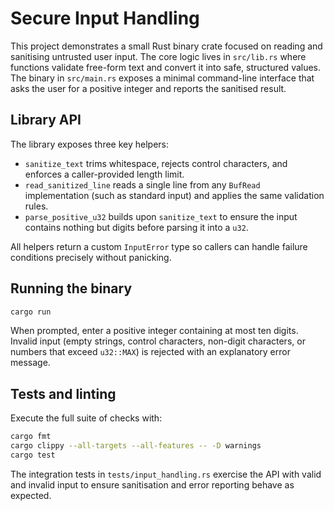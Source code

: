 # Secure Input Handling

This project demonstrates a small Rust binary crate focused on reading and
sanitising untrusted user input. The core logic lives in `src/lib.rs` where
functions validate free-form text and convert it into safe, structured values.
The binary in `src/main.rs` exposes a minimal command-line interface that asks
the user for a positive integer and reports the sanitised result.

## Library API

The library exposes three key helpers:

- `sanitize_text` trims whitespace, rejects control characters, and enforces a
  caller-provided length limit.
- `read_sanitized_line` reads a single line from any `BufRead` implementation
  (such as standard input) and applies the same validation rules.
- `parse_positive_u32` builds upon `sanitize_text` to ensure the input contains
  nothing but digits before parsing it into a `u32`.

All helpers return a custom `InputError` type so callers can handle failure
conditions precisely without panicking.

## Running the binary

```bash
cargo run
```

When prompted, enter a positive integer containing at most ten digits. Invalid
input (empty strings, control characters, non-digit characters, or numbers that
exceed `u32::MAX`) is rejected with an explanatory error message.

## Tests and linting

Execute the full suite of checks with:

```bash
cargo fmt
cargo clippy --all-targets --all-features -- -D warnings
cargo test
```

The integration tests in `tests/input_handling.rs` exercise the API with valid
and invalid input to ensure sanitisation and error reporting behave as
expected.
